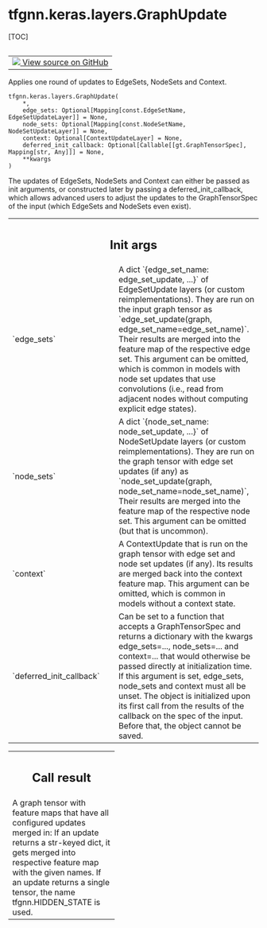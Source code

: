# tfgnn.keras.layers.GraphUpdate

[TOC]

<!-- Insert buttons and diff -->

<table class="tfo-notebook-buttons tfo-api nocontent" align="left">
<td>
  <a target="_blank" href="https://github.com/tensorflow/gnn/tree/master/tensorflow_gnn/keras/layers/graph_update.py#L125-L258">
    <img src="https://www.tensorflow.org/images/GitHub-Mark-32px.png" />
    View source on GitHub
  </a>
</td>
</table>

Applies one round of updates to EdgeSets, NodeSets and Context.

<pre class="devsite-click-to-copy prettyprint lang-py tfo-signature-link">
<code>tfgnn.keras.layers.GraphUpdate(
    *,
    edge_sets: Optional[Mapping[const.EdgeSetName, EdgeSetUpdateLayer]] = None,
    node_sets: Optional[Mapping[const.NodeSetName, NodeSetUpdateLayer]] = None,
    context: Optional[ContextUpdateLayer] = None,
    deferred_init_callback: Optional[Callable[[gt.GraphTensorSpec], Mapping[str, Any]]] = None,
    **kwargs
)
</code></pre>



<!-- Placeholder for "Used in" -->

The updates of EdgeSets, NodeSets and Context can either be passed as
init arguments, or constructed later by passing a deferred_init_callback,
which allows advanced users to adjust the updates to the GraphTensorSpec
of the input (which EdgeSets and NodeSets even exist).

<!-- Tabular view -->

 <table class="responsive fixed orange">
<colgroup><col width="214px"><col></colgroup>
<tr><th colspan="2"><h2 class="add-link">Init args</h2></th></tr>

<tr>
<td>
`edge_sets`<a id="edge_sets"></a>
</td>
<td>
A dict `{edge_set_name: edge_set_update, ...}` of EdgeSetUpdate
layers (or custom reimplementations). They are run on the input graph
tensor as `edge_set_update(graph, edge_set_name=edge_set_name)`.
Their results are merged into the feature map of the respective edge set.
This argument can be omitted, which is common in models with node set
updates that use convolutions (i.e., read from adjacent nodes without
computing explicit edge states).
</td>
</tr><tr>
<td>
`node_sets`<a id="node_sets"></a>
</td>
<td>
A dict `{node_set_name: node_set_update, ...}` of NodeSetUpdate
layers (or custom reimplementations). They are run on the graph tensor
with edge set updates (if any) as
`node_set_update(graph, node_set_name=node_set_name)`,
Their results are merged into the feature map of the respective node set.
This argument can be omitted (but that is uncommon).
</td>
</tr><tr>
<td>
`context`<a id="context"></a>
</td>
<td>
A ContextUpdate that is run on the graph tensor with edge set and
node set updates (if any). Its results are merged back into the context
feature map. This argument can be omitted, which is common in models
without a context state.
</td>
</tr><tr>
<td>
`deferred_init_callback`<a id="deferred_init_callback"></a>
</td>
<td>
Can be set to a function that accepts a
GraphTensorSpec and returns a dictionary with the kwargs
edge_sets=..., node_sets=... and context=... that would otherwise be
passed directly at initialization time. If this argument is set,
edge_sets, node_sets and context must all be unset.
The object is initialized upon its first call from the results of
the callback on the spec of the input. Before that, the object cannot
be saved.
</td>
</tr>
</table>

<!-- Tabular view -->

 <table class="responsive fixed orange">
<colgroup><col width="214px"><col></colgroup>
<tr><th colspan="2"><h2 class="add-link">Call result</h2></th></tr>
<tr class="alt">
<td colspan="2">
A graph tensor with feature maps that have all configured updates merged in:
If an update returns a str-keyed dict, it gets merged into respective
feature map with the given names. If an update returns a single tensor,
the name tfgnn.HIDDEN_STATE is used.
</td>
</tr>

</table>
